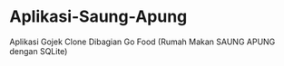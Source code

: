 # Aplikasi-Saung-Apung
Aplikasi Gojek Clone Dibagian Go Food (Rumah Makan SAUNG APUNG dengan SQLite)
